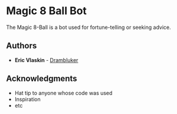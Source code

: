 # Magic 8 Ball Bot

The Magic 8-Ball is a bot used for fortune-telling or seeking advice.

## Authors

* **Eric Vlaskin** - [Drambluker](https://github.com/Drambluker)

## Acknowledgments

* Hat tip to anyone whose code was used
* Inspiration
* etc
